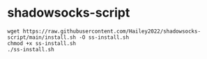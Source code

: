 # shadowsocks-script

```
wget https://raw.githubusercontent.com/Hailey2022/shadowsocks-script/main/install.sh -O ss-install.sh
chmod +x ss-install.sh
./ss-install.sh
```
